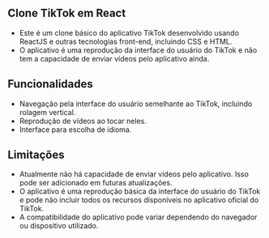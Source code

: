 ## Clone TikTok em React

- Este é um clone básico do aplicativo TikTok desenvolvido usando ReactJS e outras tecnologias front-end, incluindo CSS e HTML. 
- O aplicativo é uma reprodução da interface do usuário do TikTok e não tem a capacidade de enviar vídeos pelo aplicativo ainda.

## Funcionalidades

- Navegação pela interface do usuário semelhante ao TikTok, incluindo rolagem vertical.
- Reprodução de vídeos ao tocar neles.
- Interface para escolha de idioma.

## Limitações

- Atualmente não há capacidade de enviar vídeos pelo aplicativo. Isso pode ser adicionado em futuras atualizações.
- O aplicativo é uma reprodução básica da interface do usuário do TikTok e pode não incluir todos os recursos disponíveis no aplicativo oficial do TikTok.
- A compatibilidade do aplicativo pode variar dependendo do navegador ou dispositivo utilizado.
